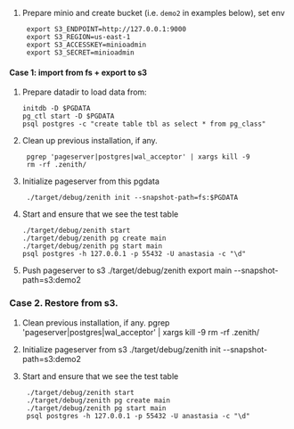 1. Prepare minio and create bucket (i.e. `demo2` in examples below), set env

		export S3_ENDPOINT=http://127.0.0.1:9000
		export S3_REGION=us-east-1
		export S3_ACCESSKEY=minioadmin
		export S3_SECRET=minioadmin

#### Case 1:  import from fs + export to s3

1.  Prepare datadir to load data from:

		initdb -D $PGDATA
		pg_ctl start -D $PGDATA
		psql postgres -c "create table tbl as select * from pg_class"

2. Clean up previous installation, if any.

		pgrep 'pageserver|postgres|wal_acceptor' | xargs kill -9
		rm -rf .zenith/

3. Initialize pageserver from this pgdata

		./target/debug/zenith init --snapshot-path=fs:$PGDATA

4.  Start and ensure that we see the test table

		./target/debug/zenith start
		./target/debug/zenith pg create main
		./target/debug/zenith pg start main
		psql postgres -h 127.0.0.1 -p 55432 -U anastasia -c "\d"

5. Push pageserver to s3
		./target/debug/zenith export main --snapshot-path=s3:demo2



### Case 2. Restore from s3. 

1. Clean previous installation, if any.
		pgrep 'pageserver|postgres|wal_acceptor' | xargs kill -9
		rm -rf .zenith/

2.  Initialize pageserver from s3
		./target/debug/zenith init --snapshot-path=s3:demo2

3. Start and ensure that we see the test table

		./target/debug/zenith start
		./target/debug/zenith pg create main
		./target/debug/zenith pg start main
		psql postgres -h 127.0.0.1 -p 55432 -U anastasia -c "\d"